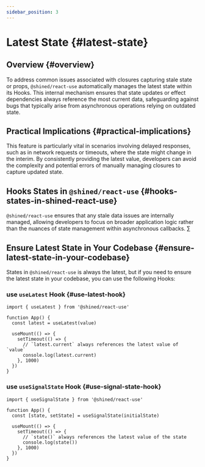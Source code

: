 ```yaml
---
sidebar_position: 3
---
```


# Latest State {#latest-state}

## Overview {#overview}

To address common issues associated with closures capturing stale state or props, `@shined/react-use` automatically manages the latest state within its Hooks. This internal mechanism ensures that state updates or effect dependencies always reference the most current data, safeguarding against bugs that typically arise from asynchronous operations relying on outdated state.

## Practical Implications {#practical-implications}

This feature is particularly vital in scenarios involving delayed responses, such as in network requests or timeouts, where the state might change in the interim. By consistently providing the latest value, developers can avoid the complexity and potential errors of manually managing closures to capture updated state.

## Hooks States in `@shined/react-use` {#hooks-states-in-shined-react-use}

`@shined/react-use` ensures that any stale data issues are internally managed, allowing developers to focus on broader application logic rather than the nuances of state management within asynchronous callbacks. ∑

## Ensure Latest State in Your Codebase {#ensure-latest-state-in-your-codebase}

States in `@shined/react-use` is always the latest, but if you need to ensure the latest state in your codebase, you can use the following Hooks:

### use `useLatest` Hook {#use-latest-hook}

```tsx
import { useLatest } from '@shined/react-use'

function App() {
  const latest = useLatest(value)

  useMount(() => {
    setTimeout(() => {
      // `latest.current` always references the latest value of `value`
      console.log(latest.current)
    }, 1000)
  })
}
```

### use `useSignalState` Hook {#use-signal-state-hook}

```tsx
import { useSignalState } from '@shined/react-use'

function App() {
  const [state, setState] = useSignalState(initialState)

  useMount(() => {
    setTimeout(() => {
      // `state()` always references the latest value of the state
      console.log(state())
    }, 1000)
  })
}
```
